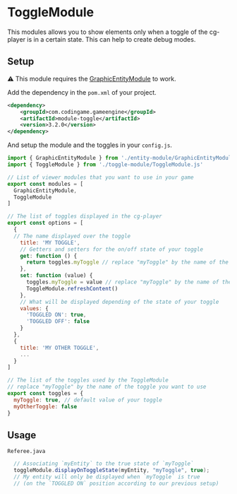 # ToggleModule

This modules allows you to show elements only when a toggle of the cg-player is in a certain state.
This can help to create debug modes.

## Setup
⚠ This module requires the [GraphicEntityModule](https://github.com/CodinGame/codingame-game-engine/tree/master/engine/modules/entities) to work.

Add the dependency in the `pom.xml` of your project.
```xml
<dependency>
	<groupId>com.codingame.gameengine</groupId>
	<artifactId>module-toggle</artifactId>
	<version>3.2.0</version>
</dependency>
```

And setup the module and the toggles in your `config.js`.

```javascript
import { GraphicEntityModule } from './entity-module/GraphicEntityModule.js'
import { ToggleModule } from './toggle-module/ToggleModule.js'

// List of viewer modules that you want to use in your game
export const modules = [
  GraphicEntityModule,
  ToggleModule
]

// The list of toggles displayed in the cg-player
export const options = [
  {
  // The name displayed over the toggle
    title: 'MY TOGGLE',
    // Getters and setters for the on/off state of your toggle
    get: function () {
      return toggles.myToggle // replace "myToggle" by the name of the toggle you want to use
    },
    set: function (value) {
      toggles.myToggle = value // replace "myToggle" by the name of the toggle you want to use
      ToggleModule.refreshContent()
    },
    // What will be displayed depending of the state of your toggle
    values: {
      'TOGGLED ON': true,
      'TOGGLED OFF': false
    }
  },
  {
    title: 'MY OTHER TOGGLE',
    ...
  }
]

// The list of the toggles used by the ToggleModule
// replace "myToggle" by the name of the toggle you want to use
export const toggles = {
  myToggle: true, // default value of your toggle
  myOtherToggle: false
}

```

## Usage

`Referee.java`
```java
  // Associating `myEntity` to the true state of `myToggle`
  toggleModule.displayOnToggleState(myEntity, "myToggle", true);
  // My entity will only be displayed when `myToggle` is true 
  // (on the `TOGGLED ON` position according to our previous setup)
```

